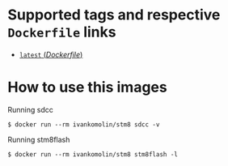 # Supported tags and respective `Dockerfile` links

- [`latest` (*Dockerfile*)](https://github.com/ivankomolin/docker-stm8/blob/master/Dockerfile)

# How to use this images

Running sdcc
```
$ docker run --rm ivankomolin/stm8 sdcc -v

```

Running stm8flash
```
$ docker run --rm ivankomolin/stm8 stm8flash -l

```
